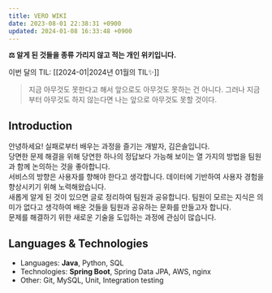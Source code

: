 ```yaml
---
title: VERO WIKI
date: 2023-08-01 22:38:31 +0900
updated: 2024-01-08 16:33:48 +0900
---
```


**⚖️ 알게 된 것들을 종류 가리지 않고 적는 개인 위키입니다.**

이번 달의 TIL: [[2024-01|2024년 01월의 TIL✨]] 

> 지금 아무것도 못한다고 해서 앞으로도 아무것도 못하는 건 아니다. 그러나 지금부터 아무것도 하지 않는다면 나는 앞으로 아무것도 못할 것이다.

## Introduction

안녕하세요! 실패로부터 배우는 과정을 즐기는 개발자, 김은솔입니다.  
당면한 문제 해결을 위해 당연한 하나의 정답보다 가능해 보이는 열 가지의 방법을 팀원과 함께 논의하는 것을 좋아합니다.    
서비스의 방향은 사용자를 향해야 한다고 생각합니다. 데이터에 기반하여 사용자 경험을 향상시키기 위해 노력해왔습니다.   
새롭게 알게 된 것이 있으면 글로 정리하여 팀원과 공유합니다. 팀원이 모르는 지식은 의미가 없다고 생각하여 배운 것들을 팀원과 공유하는 문화를 만들고자 합니다.   
문제를 해결하기 위한 새로운 기술을 도입하는 과정에 관심이 많습니다.    
## Languages & Technologies

- Languages: **Java**, Python, SQL
- Technologies: **Spring Boot**, Spring Data JPA, AWS, nginx
- Other: Git, MySQL, Unit, Integration testing